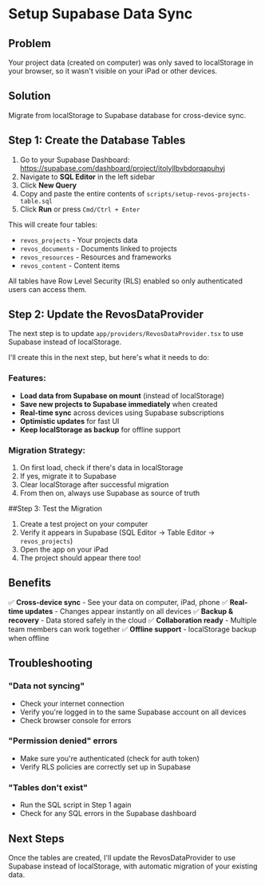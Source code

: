 # Setup Supabase Data Sync

## Problem

Your project data (created on computer) was only saved to localStorage in your browser, so it wasn't visible on your iPad or other devices.

## Solution

Migrate from localStorage to Supabase database for cross-device sync.

## Step 1: Create the Database Tables

1. Go to your Supabase Dashboard: https://supabase.com/dashboard/project/itolyllbvbdorqapuhyj
2. Navigate to **SQL Editor** in the left sidebar
3. Click **New Query**
4. Copy and paste the entire contents of `scripts/setup-revos-projects-table.sql`
5. Click **Run** or press `Cmd/Ctrl + Enter`

This will create four tables:
- `revos_projects` - Your projects data
- `revos_documents` - Documents linked to projects
- `revos_resources` - Resources and frameworks
- `revos_content` - Content items

All tables have Row Level Security (RLS) enabled so only authenticated users can access them.

## Step 2: Update the RevosDataProvider

The next step is to update `app/providers/RevosDataProvider.tsx` to use Supabase instead of localStorage.

I'll create this in the next step, but here's what it needs to do:

### Features:
- **Load data from Supabase on mount** (instead of localStorage)
- **Save new projects to Supabase immediately** when created
- **Real-time sync** across devices using Supabase subscriptions
- **Optimistic updates** for fast UI
- **Keep localStorage as backup** for offline support

### Migration Strategy:
1. On first load, check if there's data in localStorage
2. If yes, migrate it to Supabase
3. Clear localStorage after successful migration
4. From then on, always use Supabase as source of truth

##Step 3: Test the Migration

1. Create a test project on your computer
2. Verify it appears in Supabase (SQL Editor → Table Editor → `revos_projects`)
3. Open the app on your iPad
4. The project should appear there too!

## Benefits

✅ **Cross-device sync** - See your data on computer, iPad, phone
✅ **Real-time updates** - Changes appear instantly on all devices
✅ **Backup & recovery** - Data stored safely in the cloud
✅ **Collaboration ready** - Multiple team members can work together
✅ **Offline support** - localStorage backup when offline

## Troubleshooting

### "Data not syncing"
- Check your internet connection
- Verify you're logged in to the same Supabase account on all devices
- Check browser console for errors

### "Permission denied" errors
- Make sure you're authenticated (check for auth token)
- Verify RLS policies are correctly set up in Supabase

### "Tables don't exist"
- Run the SQL script in Step 1 again
- Check for any SQL errors in the Supabase dashboard

## Next Steps

Once the tables are created, I'll update the RevosDataProvider to use Supabase instead of localStorage, with automatic migration of your existing data.
